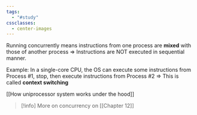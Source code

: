 ```yaml
---
tags:
  - "#study"
cssclasses:
  - center-images
---
```

Running concurrently means instructions from one process are **mixed** with those of another process => Instructions are NOT executed in sequential manner.

Example: In a single-core CPU, the OS can execute some instructions from Process #1, stop, then execute instructions from Process #2 => This is called **context switching**

[[How uniprocessor system works under the hood]]



> [!info] 
> More on concurrency on [[Chapter 12]]
